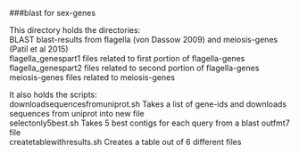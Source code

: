 ###blast for sex-genes

This directory holds the directories:       
BLAST			blast-results from flagella (von Dassow 2009) and meiosis-genes (Patil et al 2015)          
flagella_genespart1	files related to first portion of flagella-genes         
flagella_genespart2	files related to second portion of flagella-genes        
meiosis-genes		files related to meiosis-genes      

It also holds the scripts:      
downloadsequencesfromuniprot.sh      	Takes a list of gene-ids and downloads sequences from uniprot into new file    
selectonly5best.sh			Takes 5 best contigs for each query from a blast outfmt7 file      
createtablewithresults.sh		Creates a table out of 6 different files       
